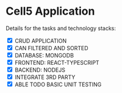 # Cell5 Application

<p>Details for the tasks and technology stacks:</p>
<ul style="list-style-type:none;padding-left: 0">
<li>
<input type='checkbox' id='crud' checked /> <label for='crud'>CRUD APPLICATION</label>
</li>
<li><input type='checkbox'  id='SORTED' checked/> <label for='SORTED'>CAN FILTERED AND SORTED</label></li>
<li><input type='checkbox' id='DATABASE'  checked/> <label for='DATABASE'>DATABASE: MONGODB</label></li>
<li><input type='checkbox'  id='FRONTEND' checked /><label for='FRONTEND'> FRONTEND: REACT-TYPESCRIPT</label></li>
<li><input type='checkbox'  id='BACKEND' checked /> <label for='BACKEND'>BACKEND: NODEJS</label></li>
<li><input type='checkbox' id='INTEGRATE' checked /> <label for='INTEGRATE'>INTEGRATE 3RD PARTY</label></li>
<li><input type='checkbox'  id='TESTING' checked /> <label for='TESTING'>ABLE TODO BASIC UNIT TESTING</label></li>
</ul>
